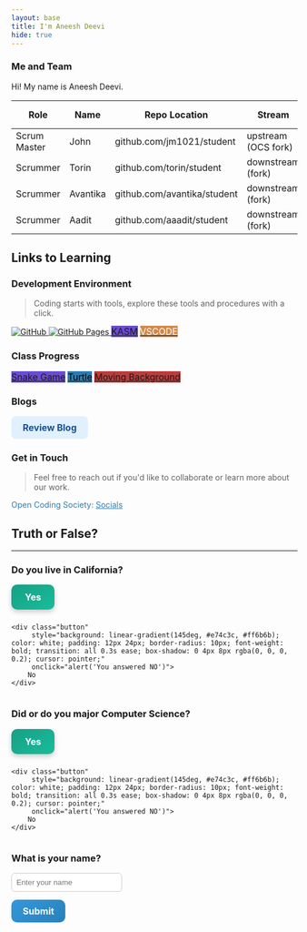 ```yaml
---
layout: base
title: I'm Aneesh Deevi
hide: true
---
```


### Me and Team

Hi! My name is Aneesh Deevi.

| Role         | Name     | Repo Location                       | Stream                | Repo Name |
|--------------|----------|-------------------------------------|-----------------------|-----------|
| Scrum Master | John     | github.com/jm1021/student           | upstream (OCS fork)   | student   |
| Scrummer     | Torin    | github.com/torin/student            | downstream (fork)     | student   |
| Scrummer     | Avantika | github.com/avantika/student         | downstream (fork)     | student   |
| Scrummer     | Aadit    | github.com/aaadit/student           | downstream (fork)     | student   |


## Links to Learning

### Development Environment

> Coding starts with tools, explore these tools and procedures with a click.

<a href="https://github.com/Open-Coding-Society/student">
    <img src="https://img.shields.io/badge/GitHub-181717?logo=github&logoColor=white" alt="GitHub">
</a>
<a href="https://open-coding-society.github.io/student">
    <img src="https://img.shields.io/badge/GitHub%20Pages-327FC7?logo=github&logoColor=white" alt="GitHub Pages">
</a>
<a href="https://kasm.opencodingsociety.com/" class="button small" style="background-color: #6b4bd3ff">
    KASM
</a>
<a href="https://vscode.dev/" class="button small" style="background-color: #d38a4bff">
    <span style="color: #FFFFFF">VSCODE</span>
</a>

<br>

### Class Progress

<a href="{{site.baseurl}}/snake" class="button small" style="background-color: #6b4bd3ff">
    Snake Game
</a>
<a href="{{site.baseurl}}/turtle" class="button small" style="background-color: #2A7DB1">
    <span style="color: #000000">Turtle</span>
</a>
<a href="{{site.baseurl}}/background" class="button small" style="background-color: #b93d3dff">
    Moving Background
</a>

<br>

### Blogs

<a href="{{ site.baseurl }}/blogs/blog1" 
   class="button small" 
   style="background-color: #E0F0FF; color: #1A4F8B; padding: 10px 20px; border-radius: 8px; font-weight: bold; text-decoration: none;">
    Review Blog
</a>



<!-- Contact Section -->
### Get in Touch

> Feel free to reach out if you'd like to collaborate or learn more about our work.

<p style="color: #2A7DB1;">Open Coding Society: <a href="https://opencodingsociety.com" style="color: #2A7DB1; text-decoration: underline;">Socials</a></p>

## Truth or False?
---
### Do you live in California?

<div style="display: flex; flex-wrap: wrap; gap: 10px;">
    <div class="button" 
         style="background: linear-gradient(145deg, #16a085, #1abc9c); color: white; padding: 12px 24px; border-radius: 10px; font-weight: bold; transition: all 0.3s ease; box-shadow: 0 4px 8px rgba(0, 0, 0, 0.2); cursor: pointer;"
         onclick="alert('You answered YES')">
        Yes
    </div>

    <div class="button" 
         style="background: linear-gradient(145deg, #e74c3c, #ff6b6b); color: white; padding: 12px 24px; border-radius: 10px; font-weight: bold; transition: all 0.3s ease; box-shadow: 0 4px 8px rgba(0, 0, 0, 0.2); cursor: pointer;"
         onclick="alert('You answered NO')">
        No
    </div>
</div>

### Did or do you major Computer Science?

<div style="display: flex; flex-wrap: wrap; gap: 10px;">
    <div class="button" 
         style="background: linear-gradient(145deg, #16a085, #1abc9c); color: white; padding: 12px 24px; border-radius: 10px; font-weight: bold; transition: all 0.3s ease; box-shadow: 0 4px 8px rgba(0, 0, 0, 0.2); cursor: pointer;"
         onclick="alert('You answered YES')">
        Yes
    </div>

    <div class="button" 
         style="background: linear-gradient(145deg, #e74c3c, #ff6b6b); color: white; padding: 12px 24px; border-radius: 10px; font-weight: bold; transition: all 0.3s ease; box-shadow: 0 4px 8px rgba(0, 0, 0, 0.2); cursor: pointer;"
         onclick="alert('You answered NO')">
        No
    </div>
</div>

### What is your name?

<input type="text" id="name" placeholder="Enter your name" 
       style="padding: 8px; border-radius: 6px; border: 1px solid #ccc; margin-right: 10px;">
<div class="button" 
     style="background: linear-gradient(145deg, #3498db, #2980b9); color: white; padding: 10px 20px; border-radius: 10px; font-weight: bold; cursor: pointer; display: inline-block;"
     onclick="calculateName()">
    Submit
</div>

<script>
  function calculateName() {
    const name = document.getElementById('name').value.trim();
    if (!name) {
      alert("Please enter your name first!");
      return;
    }
    alert("Calculating your name...");
    setTimeout(() => {
      alert("Your name is: " + name);
    }, 1500); // delay in milliseconds
  }
</script>



<style>
  /* Hover effect on the buttons */
  .button:hover {
    transform: scale(1.1);
    box-shadow: 0 6px 12px rgba(0, 0, 0, 0.3);
  }

  .button {
    display: inline-block;
    font-size: 16px;
    text-align: center;
    user-select: none; /* Prevent accidental text selection */
  }
</style>



